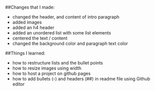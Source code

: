 ##Changes that I made: 
- changed the header, and content of intro paragraph 
- added images
- added an h4 header 
- added an unordered list with some list elements
- centered the text / content
- changed the background color and paragraph text color

##Things I learned:
- how to restructure lists and the bullet points 
- how to resize images using width
- how to host a project on github pages
- how to add bullets  (-) and headers (##) in readme file using Github editor
